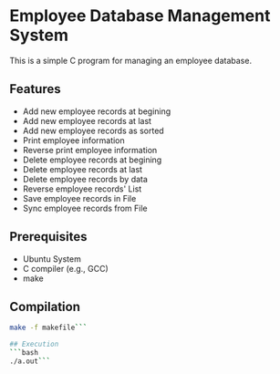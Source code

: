 # Employee Database Management System

This is a simple C program for managing an employee database.

## Features

- Add new employee records at begining
- Add new employee records at last
- Add new employee records as sorted
- Print employee information
- Reverse print employee information
- Delete employee records at begining
- Delete employee records at last
- Delete employee records by data
- Reverse employee records' List
- Save employee records in File
- Sync employee records from File

## Prerequisites

- Ubuntu System
- C compiler (e.g., GCC)
- make

## Compilation

```bash
make -f makefile```

## Execution
```bash
./a.out```
